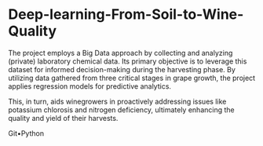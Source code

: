 # Deep-learning-From-Soil-to-Wine-Quality

The project employs a Big Data approach by collecting and analyzing (private) laboratory chemical data. Its primary objective is to leverage this dataset for informed decision-making during the harvesting phase. By utilizing data gathered from three critical stages in grape growth, the project applies regression models for predictive analytics. 

This, in turn, aids winegrowers in proactively addressing issues like potassium chlorosis and nitrogen deficiency, ultimately enhancing the quality and yield of their harvests.

Git•Python
